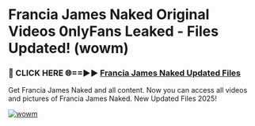 # Francia James Naked Original Videos 0nlyFans Leaked - Files Updated! (wowm)

<h3>🔴 CLICK HERE 🌐==►► <a href="https://tinyurl.com/yckcrads" rel="nofollow">Francia James Naked Updated Files</a></h3>

Get Francia James Naked and all content. Now you can access all videos and pictures of Francia James Naked. New Updated Files 2025!

[![wowm](https://i.imgur.com/hpKpOFt.gif)](https://tinyurl.com/yckcrads)
